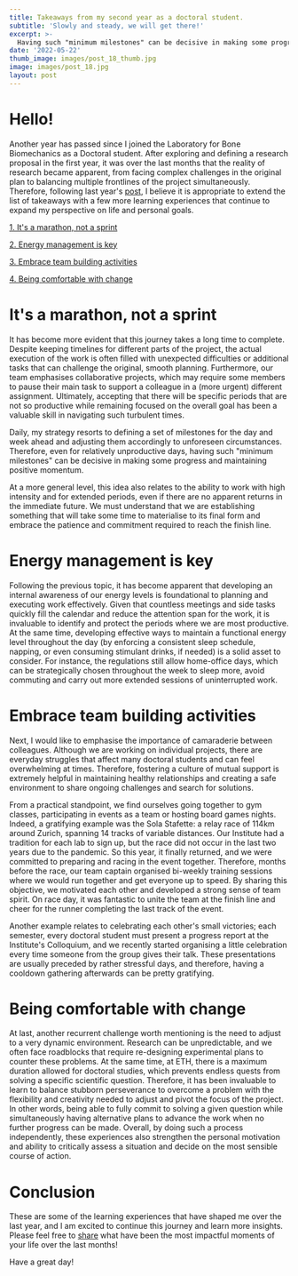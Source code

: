 ```yaml
---
title: Takeaways from my second year as a doctoral student.
subtitle: 'Slowly and steady, we will get there!'
excerpt: >-
  Having such "minimum milestones" can be decisive in making some progress and maintaining positive momentum.
date: '2022-05-22'
thumb_image: images/post_18_thumb.jpg
image: images/post_18.jpg
layout: post
---
```


# Hello!

Another year has passed since I joined the Laboratory for Bone Biomechanics as a Doctoral student. After exploring and defining a research proposal in the first year, it was over the last months that the reality of research became apparent, from facing complex challenges in the original plan to balancing multiple frontlines of the project simultaneously. Therefore, following last year's [post](https://franciscomcm.github.io/blog/four-takeaways-from-first-year/), I believe it is appropriate to extend the list of takeaways with a few more learning experiences that continue to expand my perspective on life and personal goals.

[1. It's a marathon, not a sprint](#run_forrest)

[2. Energy management is key](#energy_manager)

[3. Embrace team building activities](#team_building)

[4. Being comfortable with change](#comfy_change)

# <a name="run_forrest">It's a marathon, not a sprint</a>

It has become more evident that this journey takes a long time to complete. Despite keeping timelines for different parts of the project, the actual execution of the work is often filled with unexpected difficulties or additional tasks that can challenge the original, smooth planning. Furthermore, our team emphasises collaborative projects, which may require some members to pause their main task to support a colleague in a (more urgent) different assignment. Ultimately, accepting that there will be specific periods that are not so productive while remaining focused on the overall goal has been a valuable skill in navigating such turbulent times.

Daily, my strategy resorts to defining a set of milestones for the day and week ahead and adjusting them accordingly to unforeseen circumstances. Therefore, even for relatively unproductive days, having such "minimum milestones" can be decisive in making some progress and maintaining positive momentum.

At a more general level, this idea also relates to the ability to work with high intensity and for extended periods, even if there are no apparent returns in the immediate future. We must understand that we are establishing something that will take some time to materialise to its final form and embrace the patience and commitment required to reach the finish line.

# <a name="energy_manager">Energy management is key</a>
Following the previous topic, it has become apparent that developing an internal awareness of our energy levels is foundational to planning and executing work effectively. Given that countless meetings and side tasks quickly fill the calendar and reduce the attention span for the work, it is invaluable to identify and protect the periods where we are most productive. At the same time, developing effective ways to maintain a functional energy level throughout the day (by enforcing a consistent sleep schedule, napping, or even consuming stimulant drinks, if needed) is a solid asset to consider. For instance, the regulations still allow home-office days, which can be strategically chosen throughout the week to sleep more, avoid commuting and carry out more extended sessions of uninterrupted work.

# <a name="team_building">Embrace team building activities</a>
Next, I would like to emphasise the importance of camaraderie between colleagues. Although we are working on individual projects, there are everyday struggles that affect many doctoral students and can feel overwhelming at times. Therefore, fostering a culture of mutual support is extremely helpful in maintaining healthy relationships and creating a safe environment to share ongoing challenges and search for solutions.

From a practical standpoint, we find ourselves going together to gym classes, participating in events as a team or hosting board games nights. Indeed, a gratifying example was the Sola Stafette: a relay race of 114km around Zurich, spanning 14 tracks of variable distances. Our Institute had a tradition for each lab to sign up, but the race did not occur in the last two years due to the pandemic. So this year, it finally returned, and we were committed to preparing and racing in the event together. Therefore, months before the race, our team captain organised bi-weekly training sessions where we would run together and get everyone up to speed. By sharing this objective, we motivated each other and developed a strong sense of team spirit. On race day, it was fantastic to unite the team at the finish line and cheer for the runner completing the last track of the event.

Another example relates to celebrating each other's small victories; each semester, every doctoral student must present a progress report at the Institute's Colloquium, and we recently started organising a little celebration every time someone from the group gives their talk. These presentations are usually preceded by rather stressful days, and therefore, having a cooldown gathering afterwards can be pretty gratifying.

# <a name="comfy_change">Being comfortable with change</a>

At last, another recurrent challenge worth mentioning is the need to adjust to a very dynamic environment. Research can be unpredictable, and we often face roadblocks that require re-designing experimental plans to counter these problems. At the same time, at ETH, there is a maximum duration allowed for doctoral studies, which prevents endless quests from solving a specific scientific question. Therefore, it has been invaluable to learn to balance stubborn perseverance to overcome a problem with the flexibility and creativity needed to adjust and pivot the focus of the project. In other words, being able to fully commit to solving a given question while simultaneously having alternative plans to advance the work when no further progress can be made. Overall, by doing such a process independently, these experiences also strengthen the personal motivation and ability to critically assess a situation and decide on the most sensible course of action.

# Conclusion

These are some of the learning experiences that have shaped me over the last year, and I am excited to continue this journey and learn more insights. Please feel free to [share](https://twitter.com/_franciscomcm) what have been the most impactful moments of your life over the last months!

Have a great day!
